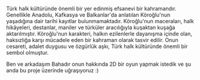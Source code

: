 Türk halk kültüründe önemli bir yer edinmiş efsanevi bir kahramandır. Genellikle Anadolu, Kafkasya ve Balkanlar'da anlatılan Köroğlu'nun yaşadığına dair tarihi kayıtlar bulunmamaktadır. Köroğlu'nun maceraları, halk hikâyeleri, destanlar, maniler ve türküler aracılığıyla kuşaktan kuşağa aktarılmıştır. 
Köroğlu'nun karakteri, halkın ezilenlerle dayanışma içinde olan, haksızlığa karşı mücadele eden bir kahraman olarak tasvir edilir.
Onun cesareti, adalet duygusu ve özgürlük aşkı, Türk halk kültüründe önemli bir sembol olmuştur.

Ben ve arkadaşım Bahadır onun hakkında 2D bir oyun yapmak istedik ve şu anda bu proje üzerinde uğraşıyoruz :)
